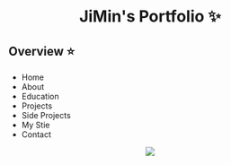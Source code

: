 <p align="center">
  <h1 align="center">JiMin's Portfolio ✨</h1>

## Overview ⭐️

- Home
- About
- Education
- Projects
- Side Projects
- My Stie
- Contact
<p align="center">
 <img src="https://github.com/Lejimin/Portfolio.github.io/blob/main/demo/이지민.gif?raw=true"/>
</p>
